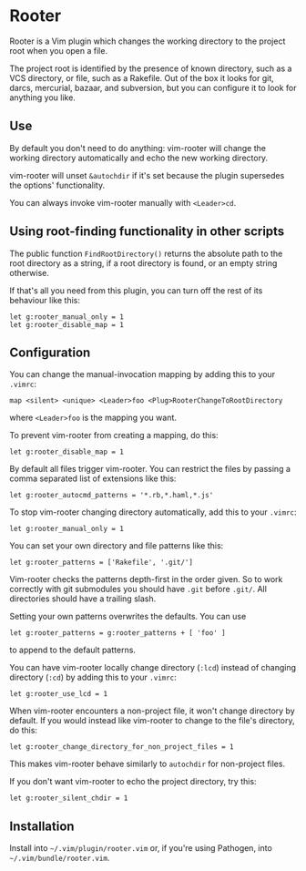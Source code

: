 # Rooter

Rooter is a Vim plugin which changes the working directory to the project root
when you open a file.

The project root is identified by the presence of known directory, such as a VCS
directory, or file, such as a Rakefile. Out of the box it looks for git, darcs,
mercurial, bazaar, and subversion, but you can configure it to look for anything
you like.


## Use

By default you don't need to do anything: vim-rooter will change the working
directory automatically and echo the new working directory.

vim-rooter will unset `&autochdir` if it's set because the plugin supersedes the options' functionality.

You can always invoke vim-rooter manually with `<Leader>cd`.


## Using root-finding functionality in other scripts

The public function `FindRootDirectory()` returns the absolute path to the root directory as a string, if a root directory is found, or an empty string otherwise.

If that's all you need from this plugin, you can turn off the rest of its behaviour like this:

```viml
let g:rooter_manual_only = 1
let g:rooter_disable_map = 1
```


## Configuration

You can change the manual-invocation mapping by adding this to your `.vimrc`:

    map <silent> <unique> <Leader>foo <Plug>RooterChangeToRootDirectory

where `<Leader>foo` is the mapping you want.

To prevent vim-rooter from creating a mapping, do this:

    let g:rooter_disable_map = 1

By default all files trigger vim-rooter. You can restrict the files by passing a comma separated list of extensions like this:

    let g:rooter_autocmd_patterns = '*.rb,*.haml,*.js'

To stop vim-rooter changing directory automatically, add this to your `.vimrc`:

    let g:rooter_manual_only = 1

You can set your own directory and file patterns like this:

    let g:rooter_patterns = ['Rakefile', '.git/']

Vim-rooter checks the patterns depth-first in the order given. So to work correctly with git submodules you should have `.git` before `.git/`. All directories should have a trailing slash.

Setting your own patterns overwrites the defaults. You can use

    let g:rooter_patterns = g:rooter_patterns + [ 'foo' ]

to append to the default patterns.

You can have vim-rooter locally change directory (`:lcd`) instead of
changing directory (`:cd`) by adding this to your `.vimrc`:

    let g:rooter_use_lcd = 1

When vim-rooter encounters a non-project file, it won't change directory by default.
If you would instead like vim-rooter to change to the file's directory, do this:

    let g:rooter_change_directory_for_non_project_files = 1

This makes vim-rooter behave similarly to `autochdir` for non-project files.

If you don't want vim-rooter to echo the project directory, try this:

    let g:rooter_silent_chdir = 1

## Installation

Install into `~/.vim/plugin/rooter.vim` or, if you're using Pathogen, into
`~/.vim/bundle/rooter.vim`.
